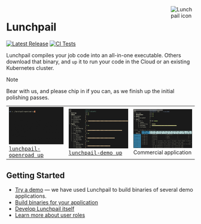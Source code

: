 <image align="right" alt="Lunchpail icon" src="docs/lunchpail.png" title="Lunchpail" width="64">

# Lunchpail

<a href="https://github.com/IBM/lunchpail/releases"><img src="https://img.shields.io/github/release/IBM/lunchpail.svg" alt="Latest Release"></a>
[![CI Tests](https://github.com/IBM/lunchpail/actions/workflows/tests.yml/badge.svg)](https://github.com/IBM/lunchpail/actions/workflows/tests.yml)

Lunchpail compiles your job code into an all-in-one executable. Others download that binary, and `up` it to run your code in the Cloud or an existing Kubernetes cluster. 

> [!NOTE]
> Bear with us, and please chip in if you can, as we finish up the initial polishing passes. 

<table>
    <tr>
        <td><img src="docs/demo1.gif" width="203"><br><a href="docs/demos/#openroad-demo"><tt>lunchpail-openroad up</tt></a></td>
        <td><img src="docs/status0.png" width="230"><br><a href="docs/demos/#lunchpail-demo"><tt>lunchpail-demo up</tt></a></td>
        <td><img src="docs/status1.png" width="230"><br>Commercial application</td>
    </tr>
</table>

## Getting Started

- [Try a demo](./docs/demos/README.md) &mdash; we have used Lunchpail to build binaries of several demo applications.
- [Build binaries for your application](./docs/build/README.md)
- [Develop Lunchpail itself](./docs/contribute/README.md)
- [Learn more about user roles](./docs/user-roles.md)
